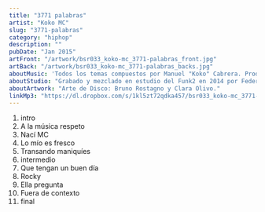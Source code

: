 ```yaml
---
title: "3771 palabras"
artist: "Koko MC"
slug: "3771-palabras"
category: "hiphop"
description: ""
pubDate: "Jan 2015"
artFront: "/artwork/bsr033_koko-mc_3771-palabras_front.jpg"
artBack: "/artwork/bsr033_koko-mc_3771-palabras_backs.jpg"
aboutMusic: 'Todos los temas compuestos por Manuel "Koko" Cabrera. Producido por Federico "Lattenzia" Lattanzi. Manuel Cabrera: Voz, coros, samples, programaciones y edición. Federico Lattanzi: Guitarra, bajo, batería acústica, teclado, programaciones y edición.'
aboutStudio: "Grabado y mezclado en estudio del Funk2 en 2014 por Federico Lattanzi. Masterizado por Fer Mercadal en diciembre de 2014."
aboutArtwork: "Arte de Disco: Bruno Rostagno y Clara Olivo."
linkMp3: "https://dl.dropbox.com/s/1kl5zt72qdka457/bsr033_koko-mc_3771-palabras.zip"
---
```


1. intro
2. A la música respeto
3. Nací MC
4. Lo mío es fresco
5. Transando maniquíes
6. intermedio
7. Que tengan un buen día
8. Rocky
9. Ella pregunta
10. Fuera de contexto
11. final
